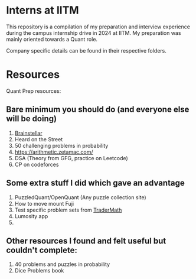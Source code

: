 # Interns at IITM

This repository is a compilation of my preparation and interview experience during the campus internship drive in 2024 at IITM. My preparation was mainly oriented towards a Quant role.

Company specific details can be found in their respective folders. 

# Resources

Quant Prep resources:
## Bare minimum you should do (and everyone else will be doing)

1. [Brainstellar](https://brainstellar.com/puzzles)
2. Heard on the Street
3. 50 challenging problems in probability
4. https://arithmetic.zetamac.com/
5. DSA (Theory from GFG, practice on Leetcode)
6. CP on codeforces

## Some extra stuff I did which gave an advantage

1. PuzzledQuant/OpenQuant (Any puzzle collection site)
2. How to move mount Fuji 
3. Test specific problem sets from [TraderMath](https://www.tradermath.org/)
4. Lumosity app
5. 


## Other resources I found and felt useful but couldn't complete:

1. 40 problems and puzzles in probability
2. Dice Problems book